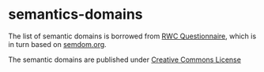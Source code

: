 # semantics-domains

The list of semantic domains is borrowed from [RWC Questionnaire](https://rapidwords.net/resources/files/rwc-questionnaire), which is in turn based on [semdom.org](https://semdom.org/usage).

The semantic domains are published under [Creative Commons License](https://creativecommons.org/licenses/by-sa/3.0/)